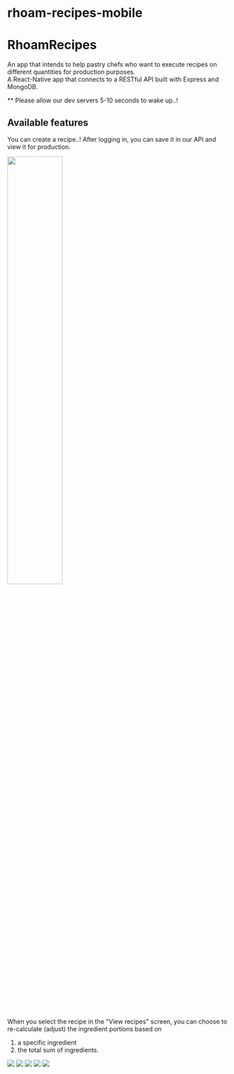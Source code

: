 # rhoam-recipes-mobile

# RhoamRecipes

An app that intends to help pastry chefs who want to execute recipes on different quantities for production purposes.\
A React-Native app that connects to a RESTful API built with Express and MongoDB.

\*\* Please allow our dev servers 5-10 seconds to wake up..!

## Available features

You can create a recipe..! After logging in, you can save it in our API and view it for production.

<img src="pics/1.jpg" width="50%"/>

When you select the recipe in the "View recipes" screen, you can choose to re-calculate (adjust) the ingredient portions based on

1. a specific ingredient
2. the total sum of ingredients.

<img src="pics/2.jpg" />
<img src="pics/3.jpg" />
<img src="pics/4.jpg" />
<img src="pics/5.jpg" />
<img src="pics/6.jpg" />
